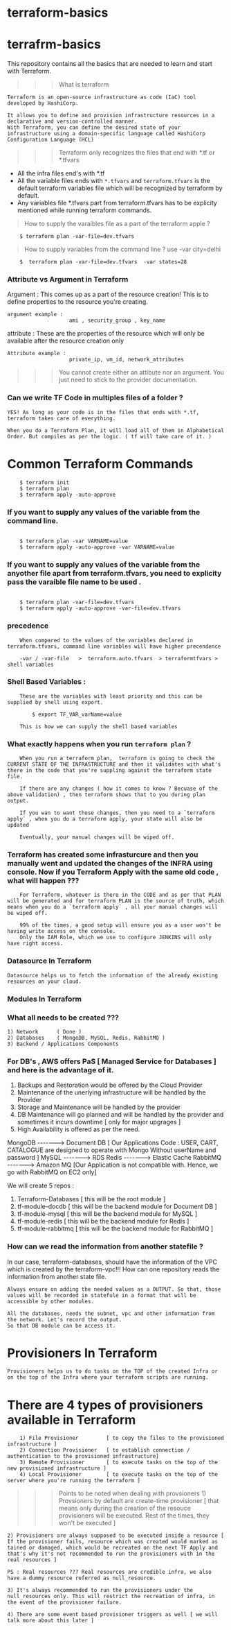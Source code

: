 # terraform-basics

# terrafrm-basics

This repository contains all the basics that are needed to learn and start with Terraform.

>>> What is terraform

```
Terraform is an open-source infrastructure as code (IaC) tool developed by HashiCorp. 

It allows you to define and provision infrastructure resources in a declarative and version-controlled manner. 
With Terraform, you can define the desired state of your infrastructure using a domain-specific language called HashiCorp Configuration Language (HCL) 
```

>>> Terraform only recognizes the files that end with *.tf or *.tfvars 

*   All the infra files end's with *.tf 
*   All the variable files ends with `*.tfvars` and `terraform.tfvars` is the default terraform variables file which will be recognized by terraform by default. 
*   Any variables file *.tfvars part from terraform.tfvars has to be explicity mentioned while running terraform commands.

> How to supply the varaibles file as a part of the terraform apple ?

```
    $ terraform plan -var-file=dev.tfvars 
```

> How to supply variables from the command line ? use -var city=delhi

```
    $  terraform plan -var-file=dev.tfvars  -var states=28
```


### Attribute vs Argument in Terraform 

Argument   : This comes up as a part of the resource creation! This is to define properties to the resource you're creating.
```
argument example : 
                    ami , security_group , key_name
```
attribute  : These are the properties of the resource which will only be available after the resource creation only 

```
Attribute example : 
                    private_ip, vm_id, network_attributes
```

>>> You cannot create either an attibute nor an argument. You just need to stick to the provider documentation.


### Can we write TF Code in multiples files of a folder ?

```
YES! As long as your code is in the files that ends with *.tf, terraform takes care of everything.

When you do a Terraform Plan, it will load all of them in Alphabetical Order. But compiles as per the logic. ( tf will take care of it. )

```


# Common Terraform Commands 

```
    $ terraform init 
    $ terraform plan
    $ terraform apply -auto-approve 

```

### If you want to supply any values of the variable from the command line. 
```

    $ terraform plan -var VARNAME=value
    $ terraform apply -auto-approve -var VARNAME=value

```

### If you want to supply any values of the variable from the anyother file apart from terraform.tfvars, you need to explicity pass the varaible file name to be used . 
```

    $ terraform plan -var-file=dev.tfvars
    $ terraform apply -auto-approve -var-file=dev.tfvars

``` 


### precedence 

```
    When compared to the values of the variables declared in terraform.tfvars, command line variables will have higher precendence

    -var / -var-file   >  terraform.auto.tfvars  > terraformtfvars > shell variables
```


### Shell Based Variables :

```
    These are the variables with least priority and this can be supplied by shell using export.

        $ export TF_VAR_varName=value 
    
    This is how we can supply the shell based variables
```


### What exactly happens when you run `terraform plan`  ? 

```
    When you run a terraform plan,  terraform is going to check the CURRENT STATE OF THE INFRASTRUCTURE and then it validates with what's there in the code that you're suppling against the terraform state file.

    If there are any changes ( how it comes to know ? Becuase of the above validation) , then terraform shows that to you during plan output.

    If you wan to want those changes, then you need to a `terraform apply` , when you do a terraform apply, your state will also be updated

    Eventually, your manual changes will be wiped off.
```

### Terraform has created some infrasturcure and then you manually went and updated the changes of the INFRA using console. Now if you Terraform Apply with the same old code , what will happen ???

```
    For Terraform, whatever is there in the CODE and as per that PLAN will be generated and for terraform PLAN is the source of truth, which means when you do a `terraform apply` , all your manual changes will be wiped off.

    99% of the times, a good setup will ensure you as a user won't be having write access on the console.
    Only the IAM Role, which we use to configure JENKINS will only have right access.
```


### Datasource In Terraform 

```
Datasource helps us to fetch the information of the already existing resources on your cloud.
```


### Modules In Terraform






### What all needs to be created ???
    1) Network      ( Done )
    2) Databases    ( MongoDB, MySQL, Redis, RabbitMQ )
    3) Backend / Applications Components


### For DB's , AWS offers PaS [ Managed Service for Databases ] and here is the advantage of it.
1) Backups and Restoration would be offered by the Cloud Provider 
2) Maintenance of the unerlying infrastructure will be handled by the Provider
3) Storage and Maintenance will be handled by the provider 
4) DB Maintenance will go planned and will be handled by the provider and sometimes it incurs downtime [ only for major upgrages ]
5) High Availability is offered as per the need.


MongoDB     ------->    Document DB    [ Our Applications Code : USER, CART, CATALOGUE are designed to operate with Mongo Without userName and password ]
MySQL       ------->    RDS 
Redis       ------->    Elastic Cache 
RabbitMQ    ------->    Amazon MQ      [Our Application is not compatible with. Hence, we go with RabbitMQ on EC2 only]


We will create 5 repos : 
1) Terraform-Databases [ this will be the root module ]
2) tf-module-docdb     [ this will be the backend module for Document DB ] 
3) tf-module-mysql     [ this will be the backend module for MySQL ] 
4) tf-module-redis     [ this will be the backend module for Redis ]
5) tf-module-rabbitmq  [ this will be the backend module for RabbitMQ ]  



### How can we read the information from another statefile ?

In our case, terraform-databases, should have the information of the VPC which is created by the terraform-vpc!!!
How can one repository reads the information from another state file.


```
Always ensure on adding the needed values as a OUTPUT. So that, those values will be recorded in statefule in a format that will be accessible by other modules.

All the databases, needs the subnet, vpc and other information from the network. Let's record the output.
So that DB module can be access it.
```


# Provisioners In Terraform

```
Provisioners helps us to do tasks on the TOP of the created Infra or on the top of the Infra where your terraform scripts are running.
```

# There are 4 types of provisioners available in Terraform

```
    1) File Provisioner         [ to copy the files to the provisioned infrastructure ]
    2) Connection Provisioner   [ to establish connection / authentication to the provisioned infrastructure]
    3) Remote Provisioner       [ to execute tasks on the top of the new provisioned infrastructure ]
    4) Local Provisioner        [ to execute tasks on the top of the server where you're running the terraform ]
```

>>> Points to be noted when dealing with provsioners
    1) Provsioners by default are create-time provisioner [ that means only during the creation of the resouce provisioners will be executed. Rest of the times, they won't be executed ]

    2) Provisioners are always supposed to be executed inside a resource [ If the provisioner fails, resource which was created would marked as tained or damaged, which would be recreated on the next TF Apply and that's why it's not recommended to run the provisioners with in the real resources ]

    PS : Real resources ??? Real resources are credible infra, we also have a dummy resource referred as null_resource.

    3) It's always recommended to run the provisioners under the null_resources only. This will restrict the recreation of infra, in the event of the provisioner failure.

    4) There are some event based provisioner triggers as well [ we will talk more about this later ] 